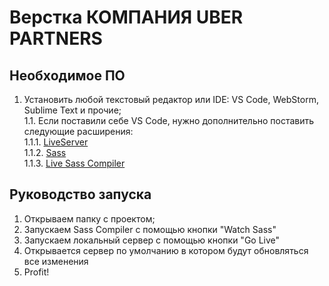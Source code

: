 # Верстка КОМПАНИЯ UBER PARTNERS

## Необходимое ПО

1.  Установить любой текстовый редактор или IDE: VS Code, WebStorm, Sublime Text и прочие;\
	1.1. Если поставили себе VS Code, нужно дополнительно поставить следующие расширения:\
		1.1.1. [LiveServer](https://marketplace.visualstudio.com/items?itemName=ritwickdey.LiveServer)\
		1.1.2. [Sass](https://marketplace.visualstudio.com/items?itemName=Syler.sass-indented)\
		1.1.3. [Live Sass Compiler](https://marketplace.visualstudio.com/items?itemName=Syler.sass-indented)


## Руководство запуска

1. Открываем папку с проектом;
2. Запускаем Sass Compiler с помощью кнопки "Watch Sass"
2. Запускаем локальный сервер с помощью кнопки "Go Live"
3. Открывается сервер по умолчанию в котором будут обновляться все изменения
4. Profit!
